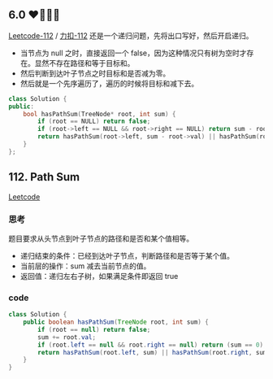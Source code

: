 

## 6.0 ❤🧡💛💙

[Leetcode-112](https://leetcode.com/problems/path-sum/description/) / [力扣-112](https://leetcode-cn.com/problems/path-sum/description/)
还是一个递归问题，先将出口写好，然后开启递归。

* 当节点为 null 之时，直接返回一个 false，因为这种情况只有树为空时才存在。显然不存在路径和等于目标和。
* 然后判断到达叶子节点之时目标和是否减为零。
* 然后就是一个先序遍历了，遍历的时候将目标和减下去。

```cpp
class Solution {
public:
    bool hasPathSum(TreeNode* root, int sum) {
        if (root == NULL) return false;
        if (root->left == NULL && root->right == NULL) return sum - root->val == 0;
        return hasPathSum(root->left, sum - root->val) || hasPathSum(root->right, sum - root->val);
    }
};
```



## 112. Path Sum
[Leetcode](https://leetcode-cn.com/problems/path-sum/)

### 思考
题目要求从头节点到叶子节点的路径和是否和某个值相等。
- 递归结束的条件：已经到达叶子节点，判断路径和是否等于某个值。
- 当前层的操作：sum 减去当前节点的值。
- 返回值：递归左右子树，如果满足条件即返回 true 

### code

```java
class Solution {
    public boolean hasPathSum(TreeNode root, int sum) {
        if (root == null) return false;
        sum += root.val;
        if (root.left == null && root.right == null) return (sum == 0);
        return hasPathSum(root.left, sum) || hasPathSum(root.right, sum);
    }
}
```
